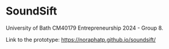 # SoundSift

University of Bath CM40179 Entrepreneurship 2024 - Group 8.

Link to the prototype: https://noraphatp.github.io/soundsift/
